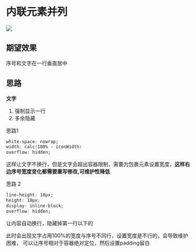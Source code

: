 # 内联元素并列
![](https://user-gold-cdn.xitu.io/2019/5/15/16abbe61c5c29a75?w=396&h=69&f=png&s=6810)

## 期望效果
序号和文字在一行垂直居中

## 思路
**文字**
1. 强制显示一行
2. 多余隐藏

思路1
```css
white-space: nowrap;
width: calc(100% - iconWidth)
overflow: hidden;
```
这样让文字不换行，但是文字会超出容器限制，需要为包裹元素设置宽度，**这样右边序号宽度变化都需要重写修改,可维护性降低**

思路 2
```css
line-height: 18px;
height: 18px;
display: inline-block;
overflow: hidden;
```
让内容自动换行，隐藏掉第一行以下的

此时会出现文字占用100%的宽度与序号不同行，设置宽度是不行的，会导致维护困难，
可以让序号相对于容器绝对定位，然后设置padding留白
